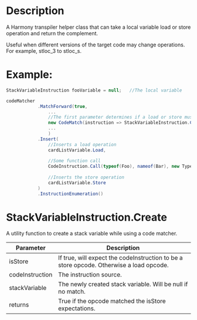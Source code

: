 # Description 
A Harmony transpiler helper class that can take a local variable load or store operation and return the complement.

Useful when different versions of the target code may change operations.  For example, stloc_3 to stloc_s.

# Example:

```csharp
StackVariableInstruction fooVariable = null;   //The local variable

codeMatcher
            .MatchForward(true,
                ...
                //The first parameter determines if a load or store must be matched.
                new CodeMatch(instruction => StackVariableInstruction.Create(true, instruction, out cardListVariable))
                ...
                )
            .Insert(
                //Inserts a load operation
                cardListVariable.Load,
                
                //Some function call
                CodeInstruction.Call(typeof(Foo), nameof(Bar), new Type[] { typeof(List<Fizz>) }),  
                
                //Inserts the store operation
                cardListVariable.Store
            )
            .InstructionEnumeration()
```


# StackVariableInstruction.Create

A utility function to create a stack variable while using a code matcher.

|Parameter|Description|
|--|--|
|isStore|If true, will expect the codeInstruction to be a store opcode.  Otherwise a load opcode.|
|codeInstruction|The instruction source.|
|stackVariable|The newly created stack variable.  Will be null if no match.|
|returns|True if the opcode matched the isStore expectations.|

